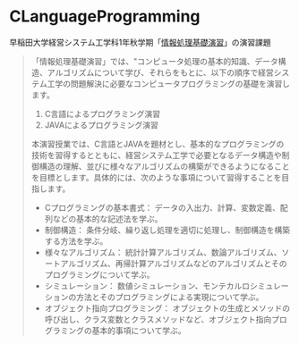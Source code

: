 # CLanguageProgramming

早稲田大学経営システム工学科1年秋学期「[情報処理基礎演習](https://www.it.mgmt.waseda.ac.jp/subject/subject01.html)」の演習課題
> 「情報処理基礎演習」では、"コンピュータ処理の基本的知識、データ構造、アルゴリズムについて学び、それらをもとに、以下の順序で経営システム工学の問題解決に必要なコンピュータプログラミングの基礎を演習します。
>1. C言語によるプログラミング演習
>2. JAVAによるプログラミング演習
>
>本演習授業では、C言語とJAVAを題材とし、基本的なプログラミングの技術を習得するとともに、経営システム工学で必要となるデータ構造や制御構造の理解、並びに様々なアルゴリズムの構築ができるようになることを目標とします。具体的には、次のような事項について習得することを目指します。
> - Cプログラミングの基本書式： データの入出力、計算、変数定義、配列などの基本的な記述法を学ぶ。
> - 制御構造： 条件分岐、繰り返し処理を適切に処理し、制御構造を構築する方法を学ぶ。
> - 様々なアルゴリズム： 統計計算アルゴリズム、数論アルゴリズム、ソートアルゴリズム、再帰計算アルゴリズムなどのアルゴリズムとそのプログラミングについて学ぶ。
> - シミュレーション： 数値シミュレーション、モンテカルロシミュレーションの方法とそのプログラミングによる実現について学ぶ。
> - オブジェクト指向プログラミング： オブジェクトの生成とメソッドの呼び出し、クラス変数とクラスメソッドなど、オブジェクト指向プログラミングの基本的事項について学ぶ。
